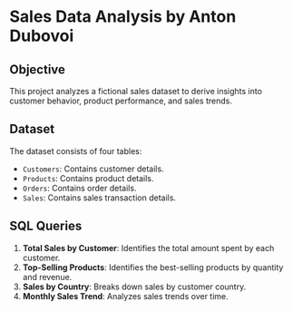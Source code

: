 # Sales Data Analysis by Anton Dubovoi

## Objective
This project analyzes a fictional sales dataset to derive insights into customer behavior, product performance, and sales trends.

## Dataset
The dataset consists of four tables:
- `Customers`: Contains customer details.
- `Products`: Contains product details.
- `Orders`: Contains order details.
- `Sales`: Contains sales transaction details.

## SQL Queries
1. **Total Sales by Customer**: Identifies the total amount spent by each customer.
2. **Top-Selling Products**: Identifies the best-selling products by quantity and revenue.
3. **Sales by Country**: Breaks down sales by customer country.
4. **Monthly Sales Trend**: Analyzes sales trends over time.
